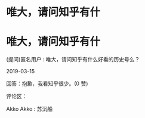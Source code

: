 # 唯大，请问知乎有什

# 唯大，请问知乎有什

(提问)匿名用户 : 唯大，请问知乎有什么好看的历史号么？

2019-03-15

回答：抱歉，我看知乎很少。(0 赞)

评论区：

Akko Akko : 苏沉船